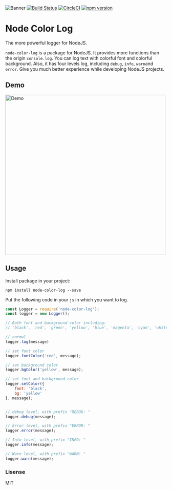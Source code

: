 ![Banner](https://raw.githubusercontent.com/tigercosmos/node-color-log/master/assets/banner.png)
[![Build Status](https://travis-ci.org/tigercosmos/node-color-log.svg?branch=master)](https://travis-ci.org/tigercosmos/node-color-log)
[![CircleCI](https://circleci.com/gh/tigercosmos/node-color-log/tree/master.svg?style=shield)](https://circleci.com/gh/tigercosmos/node-color-log/tree/master)
[![npm version](https://badge.fury.io/js/node-color-log.svg)](https://badge.fury.io/js/node-color-log)
# Node Color Log
The more powerful logger for NodeJS.

`node-color-log` is a package for NodeJS. It provides more functions than the origin `console.log`. You can log text with colorful font and colorful background. Also, it has four levels log, including `debug`, `info`, `warn`and `error`. Give you much better experience while developing NodeJS projects.

## Demo

<img alt="Demo" src="https://raw.githubusercontent.com/tigercosmos/node-color-log/master/assets/demo.JPG" width="500">

## Usage
Install package in your project:
```
npm install node-color-log --save
```

Put the following code in your `js` in which you want to log.
```javascript
const Logger = require('node-color-log');
const logger = new Logger();

// Both font and background color including:
// 'black', 'red', 'green', 'yellow', 'blue', 'magenta', 'cyan', 'white'

// normal
logger.log(message)

// set font color
logger.fontColor('red', message);

// set background color
logger.bgColor('yellow', message);

// set font and background color
logger.setColor({
    font: 'black',
    bg: 'yellow'
}, message);


// debug level, with prefix "DEBUG: "
logger.debug(message);

// Error level, with prefix "ERROR: "
logger.error(message);

// Info level, with prefix "INFO: "
logger.info(message);

// Warn level, with prefix "WARN: "
logger.warn(message);
```

### Lisense
MIT
